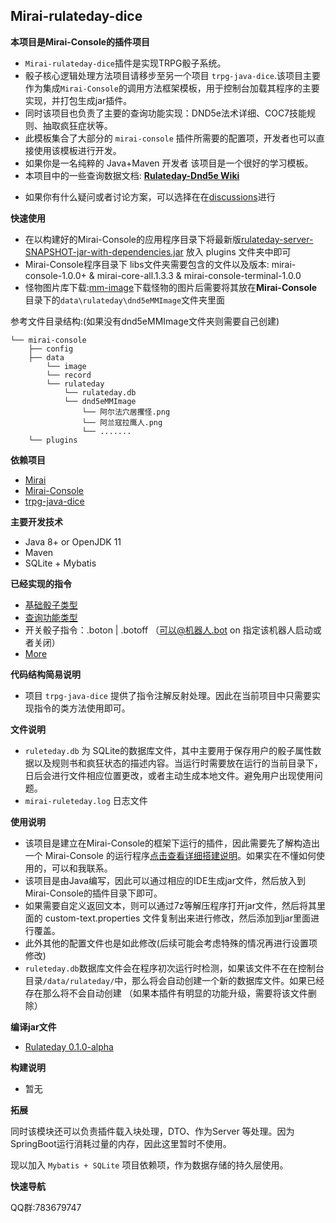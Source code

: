 ## Mirai-rulateday-dice ##

**本项目是Mirai-Console的插件项目**
* `Mirai-rulateday-dice`插件是实现TRPG骰子系统。
* 骰子核心逻辑处理方法项目请移步至另一个项目 `trpg-java-dice`.该项目主要作为集成`Mirai-Console`的调用方法框架模板，用于控制台加载其程序的主要实现，并打包生成jar插件。
* 同时该项目也负责了主要的查询功能实现：DND5e法术详细、COC7技能规则、抽取疯狂症状等。
* 此模板集合了大部分的 `mirai-console` 插件所需要的配置项，开发者也可以直接使用该模板进行开发。
* 如果你是一名纯粹的 Java+Maven 开发者 该项目是一个很好的学习模板。
* 本项目中的一些查询数据文档: **[Rulateday-Dnd5e Wiki](https://eiriksgata.github.io/rulateday-dnd5e-wiki/)**
- 如果你有什么疑问或者讨论方案，可以选择在在[discussions](https://github.com/Eiriksgata/mirai-rulateday-dice/discussions)进行

**快速使用**
* 在以构建好的Mirai-Console的应用程序目录下将最新版[rulateday-server-SNAPSHOT-jar-with-dependencies.jar](https://github.com/Eiriksgata/mirai-rulateday-dice/releases) 放入 plugins 文件夹中即可
* Mirai-Console程序目录下 libs文件夹需要包含的文件以及版本: mirai-console-1.0.0+  & mirai-core-all.1.3.3 & mirai-console-terminal-1.0.0
* 怪物图片库下载:[mm-image](https://github.com/Eiriksgata/rulateday-dnd5e-wiki/tree/master/docs/mm-image)下载怪物的图片后需要将其放在**Mirai-Console**目录下的`data\rulateday\dnd5eMMImage`文件夹里面

参考文件目录结构:(如果没有dnd5eMMImage文件夹则需要自己创建)
```text
└── mirai-console
    ├── config
    ├── data
        └── image
		└── record
		└── rulateday
			└── rulateday.db
			└── dnd5eMMImage
				└── 阿尔法穴居攫怪.png
				└── 阿兰寇拉鹰人.png
				└── .......
    └── plugins
```

**依赖项目**
* [Mirai](https://github.com/mamoe/mirai)
* [Mirai-Console](https://github.com/mamoe/mirai-console)
* [trpg-java-dice](https://github.com/Eiriksgata/trpg-java-dice)


**主要开发技术**
* Java 8+ or OpenJDK 11
* Maven 
* SQLite + Mybatis


**已经实现的指令**
* [基础骰子类型](https://github.com/Eiriksgata/mirai-rulateday-dice/blob/master/rulateday-server/src/main/java/indi/eiriksgata/rulateday/instruction/RollController.java)
* [查询功能类型](https://github.com/Eiriksgata/mirai-rulateday-dice/blob/master/rulateday-server/src/main/java/indi/eiriksgata/rulateday/instruction/QueryController.java)
* 开关骰子指令：.boton | .botoff （可以@机器人.bot on 指定该机器人启动或者关闭）
* [More](https://github.com/Eiriksgata/mirai-rulateday-dice/tree/master/rulateday-server/src/main/java/indi/eiriksgata/rulateday/instruction)


**代码结构简易说明**
* 项目 `trpg-java-dice` 提供了指令注解反射处理。因此在当前项目中只需要实现指令的类方法使用即可。


**文件说明**
* `ruleteday.db` 为 SQLite的数据库文件，其中主要用于保存用户的骰子属性数据以及规则书和疯狂状态的描述内容。当运行时需要放在运行的当前目录下，日后会进行文件相应位置更改，或者主动生成本地文件。避免用户出现使用问题。
* `mirai-ruleteday.log` 日志文件


**使用说明**
* 该项目是建立在Mirai-Console的框架下运行的插件，因此需要先了解构造出一个 Mirai-Console 的运行程序[点击查看详细搭建说明](https://github.com/mamoe/mirai-console/blob/master/docs/Run.md)。如果实在不懂如何使用的，可以和我联系。
* 该项目是由Java编写，因此可以通过相应的IDE生成jar文件，然后放入到 Mirai-Console的插件目录下即可。
* 如果需要自定义返回文本，则可以通过7z等解压程序打开jar文件，然后将其里面的 custom-text.properties 文件复制出来进行修改，然后添加到jar里面进行覆盖。
* 此外其他的配置文件也是如此修改(后续可能会考虑特殊的情况再进行设置项修改)
* `ruleteday.db`数据库文件会在程序初次运行时检测，如果该文件不在在控制台目录`/data/rulateday/`中，那么将会自动创建一个新的数据库文件。如果已经存在那么将不会自动创建
（如果本插件有明显的功能升级，需要将该文件删除）


**编译jar文件**
* [Rulateday 0.1.0-alpha](https://github.com/Eiriksgata/mirai-rulateday-dice/releases/tag/v0.1.0)

**构建说明**
* 暂无

**拓展**

同时该模块还可以负责插件载入块处理，DTO、作为Server 等处理。因为SpringBoot运行消耗过量的内存，因此这里暂时不使用。

现以加入 `Mybatis + SQLite` 项目依赖项，作为数据存储的持久层使用。

**快速导航**

QQ群:783679747

